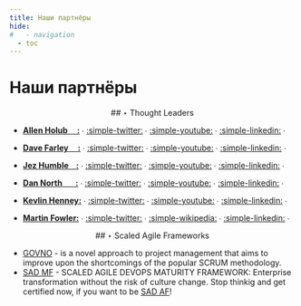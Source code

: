 ```yaml
---
title: Наши партнёры
hide:
#   - navigation
  - toc
---
```

# Наши партнёры

<center>
## ‣ Thought Leaders
</center>

- [**Allen Holub     :**](https://holub.com/)
    ∙ [:simple-twitter:](https://twitter.com/allenholub)
    ∙ [:simple-youtube:](https://www.youtube.com/@AllenHolub)
    ∙ [:simple-linkedin:](https://www.linkedin.com/in/allenholub/)
    ∙

- [**Dave Farley     :**](https://www.davefarley.net/)
    ∙ [:simple-twitter:](https://twitter.com/davefarley77)
    ∙ [:simple-youtube:](https://www.youtube.com/@ContinuousDelivery)
    ∙ [:simple-linkedin:](https://www.linkedin.com/in/dave-farley-a67927/)
    ∙

- [**Jez Humble    :**](https://jezhumble.net/)
    ∙ [:simple-twitter:](https://twitter.com/jezhumble)
    ∙ [:simple-youtube:](https://www.youtube.com/c/JezHumble)
    ∙ [:simple-linkedin:](https://www.linkedin.com/in/jez-humble/)
    ∙

- [**Dan North       :**](https://dannorth.net/)
    ∙ [:simple-twitter:](https://twitter.com/tastapod)
    ∙ [:simple-youtube:](https://www.youtube.com/results?search_query=Dan+North)
    ∙ [:simple-linkedin:](https://www.linkedin.com/in/DanielTerhorstNorth/)
    ∙

- [**Kevlin Henney:**](https://about.me/kevlin)
    ∙ [:simple-twitter:](https://twitter.com/KevlinHenney)
    ∙ [:simple-youtube:](https://www.youtube.com/playlist?list=PL6wxfKvkNqRugfIiKKgRXa_0wKIQW_ZEH)
    ∙ [:simple-linkedin:](https://www.linkedin.com/in/kevlin/)
    ∙

- [**Martin Fowler:**](https://martinfowler.com/)
    ∙ [:simple-twitter:](https://twitter.com/martinfowler)
    ∙ [:simple-wikipedia:](https://en.wikipedia.org/wiki/Martin_Fowler_(software_engineer))
    ∙ [:simple-linkedin:](https://www.linkedin.com/in/kevlin/)
    ∙

<center>
## ‣ Scaled Agile Frameworks
</center>

- [GOVNO](https://govno.works/) - is a novel approach to project management that aims to improve upon the shortcomings of the popular SCRUM methodology.
- [SAD MF](https://scaledagiledevops.com/) - SCALED AGILE DEVOPS MATURITY FRAMEWORK: Enterprise transformation without the risk of culture change. Stop thinkig and get certified now, if you want to be [SAD AF](https://scaledagiledevops.com/certifications/#scaled-agile-dev-ops-accredited-facilitators)!
